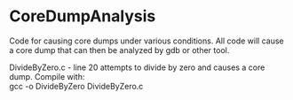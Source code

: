 # CoreDumpAnalysis
Code for causing core dumps under various conditions.  All code will cause a core dump that can then be analyzed by gdb or other tool.

DivideByZero.c - line 20 attempts to divide by zero and causes a core dump.  Compile with:  
    gcc -o DivideByZero DivideByZero.c
